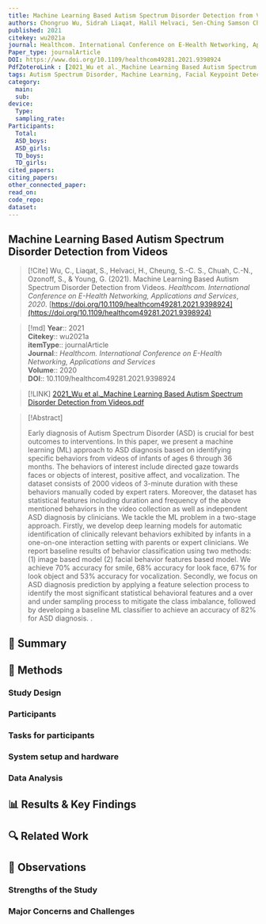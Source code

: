 ```yaml
---
title: Machine Learning Based Autism Spectrum Disorder Detection from Videos
authors: Chongruo Wu, Sidrah Liaqat, Halil Helvaci, Sen-Ching Samson Cheung, Chen-Nee Chuah, Sally Ozonoff, Gregory Young
published: 2021
citekey: wu2021a
journal: Healthcom. International Conference on E-Health Networking, Applications and Services
Paper_type: journalArticle
DOI: https://www.doi.org/10.1109/healthcom49281.2021.9398924
PdfZoteroLink : [2021_Wu et al._Machine Learning Based Autism Spectrum Disorder Detection from Videos.pdf](zotero://select/library/items/RQVE9HNZ)
tags: Autism Spectrum Disorder, Machine Learning, Facial Keypoint Detection, Human Behavior Detection
category:
  main: 
  sub: 
device:
  Type: 
  sampling_rate: 
Participants:
  Total: 
  ASD_boys: 
  ASD_girls: 
  TD_boys: 
  TD_girls: 
cited_papers:
citing_papers: 
other_connected_paper: 
read_on: 
code_repo: 
dataset:
---
```


## Machine Learning Based Autism Spectrum Disorder Detection from Videos

> [!Cite]
> Wu, C., Liaqat, S., Helvaci, H., Cheung, S.-C. S., Chuah, C.-N., Ozonoff, S., & Young, G. (2021). Machine Learning Based Autism Spectrum Disorder Detection from Videos. _Healthcom. International Conference on E-Health Networking, Applications and Services_, _2020_. [https://doi.org/10.1109/healthcom49281.2021.9398924](https://doi.org/10.1109/healthcom49281.2021.9398924)


>[!md]
> **Year**:: 2021   
> **Citekey**:: wu2021a  
> **itemType**:: journalArticle  
> **Journal**:: *Healthcom. International Conference on E-Health Networking, Applications and Services*  
> **Volume**:: 2020  
> **DOI**:: 10.1109/healthcom49281.2021.9398924    

> [!LINK] 
> [2021_Wu et al._Machine Learning Based Autism Spectrum Disorder Detection from Videos.pdf](zotero://select/library/items/RQVE9HNZ)

> [!Abstract]
>
> Early diagnosis of Autism Spectrum Disorder (ASD) is crucial for best outcomes to interventions. In this paper, we present a machine learning (ML) approach to ASD diagnosis based on identifying specific behaviors from videos of infants of ages 6 through 36 months. The behaviors of interest include directed gaze towards faces or objects of interest, positive affect, and vocalization. The dataset consists of 2000 videos of 3-minute duration with these behaviors manually coded by expert raters. Moreover, the dataset has statistical features including duration and frequency of the above mentioned behaviors in the video collection as well as independent ASD diagnosis by clinicians. We tackle the ML problem in a two-stage approach. Firstly, we develop deep learning models for automatic identification of clinically relevant behaviors exhibited by infants in a one-on-one interaction setting with parents or expert clinicians. We report baseline results of behavior classification using two methods: (1) image based model (2) facial behavior features based model. We achieve 70% accuracy for smile, 68% accuracy for look face, 67% for look object and 53% accuracy for vocalization. Secondly, we focus on ASD diagnosis prediction by applying a feature selection process to identify the most significant statistical behavioral features and a over and under sampling process to mitigate the class imbalance, followed by developing a baseline ML classifier to achieve an accuracy of 82% for ASD diagnosis.
>.
> 

## 📌 Summary


## 🔬 Methods 

### Study Design

### Participants

### Tasks for participants

### System setup and hardware

### Data Analysis

## 📊 Results & Key Findings 


## 🔍 Related Work 



## 📝 Observations

### Strengths of the Study

### Major Concerns and Challenges